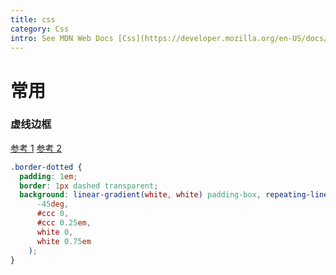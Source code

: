 ```yaml
---
title: css
category: Css
intro: See MDN Web Docs [Css](https://developer.mozilla.org/en-US/docs/Web/CSS)
---
```


# 常用

### 虚线边框

[参考 1](https://css-tricks.com/more-control-over-css-borders-with-background-image/)
[参考 2](https://www.cnblogs.com/libin-1/p/7096926.html)

```css
.border-dotted {
  padding: 1em;
  border: 1px dashed transparent;
  background: linear-gradient(white, white) padding-box, repeating-linear-gradient(
      -45deg,
      #ccc 0,
      #ccc 0.25em,
      white 0,
      white 0.75em
    );
}
```
